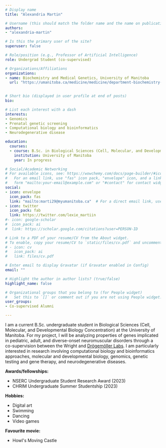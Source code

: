 ```yaml
---
# Display name
title: "Alexandria Martin"

# Username (this should match the folder name and the name on publications)
authors:
- "alexandria-martin"

# Is this the primary user of the site?
superuser: false

# Role/position (e.g., Professor of Artificial Intelligence)
role: Undergrad Student (co-supervised)

# Organizations/Affiliations
organizations:
- name: Biochemistry and Medical Genetics, University of Manitoba
  url: "https://umanitoba.ca/medicine/medicine/department-biochemistry-and-medical-genetics"

  
# Short bio (displayed in user profile at end of posts)
bio: 

# List each interest with a dash
interests:
- Genomics
- Prenatal genetic screening
- Computational biology and bioinformatics
- Neurodegenerative disease

education:
  courses:
  - course: B.Sc. in Biological Sciences (Cell, Molecular, and Developmental Biology Concentration)
    institution: University of Manitoba
    year: In progress

# Social/Academic Networking
# For available icons, see: https://wowchemy.com/docs/page-builder/#icons
#   For an email link, use "fas" icon pack, "envelope" icon, and a link in the
#   form "mailto:your-email@example.com" or "#contact" for contact widget.
social:
- icon: envelope
  icon_pack: fas
  link: "mailto:marti29@myumanitoba.ca"  # For a direct email link, use "mailto:test@example.org".
- icon: twitter
  icon_pack: fab
  link: https://twitter.com/lexie_martiin
#- icon: google-scholar
#  icon_pack: ai
#  link: https://scholar.google.com/citations?user=PERSON-ID

# Link to a PDF of your resume/CV from the About widget.
# To enable, copy your resume/CV to `static/files/cv.pdf` and uncomment the lines below.
# - icon: cv
#   icon_pack: ai
#   link: files/cv.pdf

# Enter email to display Gravatar (if Gravatar enabled in Config)
email: ""

# Highlight the author in author lists? (true/false)
highlight_name: false

# Organizational groups that you belong to (for People widget)
#   Set this to `[]` or comment out if you are not using People widget.
user_groups:
- Co-supervised Alumni

---
```

I am a current B.Sc. undergraduate student in Biological Sciences (Cell, Molecular, and Developmental Biology Concentration) at the University of Manitoba. For my project, I will be analyzing properties of genes implicated in pediatric, adult, and diverse-onset neuromuscular disorders through a co-supervision between the Wright and [Drögemöller Labs](https://www.drogemollerlab.com/). I am particularly interested in research involving computational biology and bioinformatics approaches, molecular and developmental biology, genomics, genetic testing and gene therapy, and neurodegenerative diseases.

**Awards/fellowships:**
- NSERC Undergraduate Student Research Award (2023)
- CHRIM Undergraduate Summer Studentship (2023)

**Hobbies:**
- Digital art
- Swimming
- Dancing
- Video games

**Favourite movie:** 
- Howl's Moving Castle
